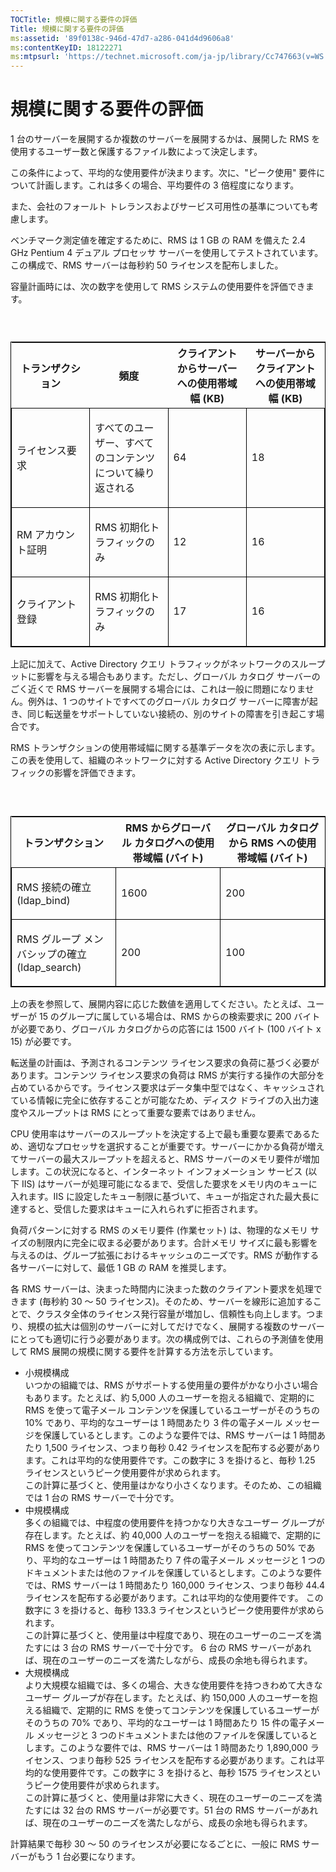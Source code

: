 ```yaml
---
TOCTitle: 規模に関する要件の評価
Title: 規模に関する要件の評価
ms:assetid: '89f0138c-946d-47d7-a286-041d4d9606a8'
ms:contentKeyID: 18122271
ms:mtpsurl: 'https://technet.microsoft.com/ja-jp/library/Cc747663(v=WS.10)'
---
```


規模に関する要件の評価
======================

1 台のサーバーを展開するか複数のサーバーを展開するかは、展開した RMS を使用するユーザー数と保護するファイル数によって決定します。

この条件によって、平均的な使用要件が決まります。次に、"ピーク使用" 要件について計画します。これは多くの場合、平均要件の 3 倍程度になります。

また、会社のフォールト トレランスおよびサービス可用性の基準についても考慮します。

ベンチマーク測定値を確定するために、RMS は 1 GB の RAM を備えた 2.4 GHz Pentium 4 デュアル プロセッサ サーバーを使用してテストされています。この構成で、RMS サーバーは毎秒約 50 ライセンスを配布しました。

容量計画時には、次の数字を使用して RMS システムの使用要件を評価できます。

###  

<p> </p>
<table style="border:1px solid black;">
<colgroup>
<col width="25%" />
<col width="25%" />
<col width="25%" />
<col width="25%" />
</colgroup>
<thead>
<tr class="header">
<th>トランザクション</th>
<th>頻度</th>
<th>クライアントからサーバーへの使用帯域幅 (KB)</th>
<th>サーバーからクライアントへの使用帯域幅 (KB)</th>
</tr>
</thead>
<tbody>
<tr class="odd">
<td style="border:1px solid black;"><p>ライセンス要求</p></td>
<td style="border:1px solid black;"><p>すべてのユーザー、すべてのコンテンツについて繰り返される</p></td>
<td style="border:1px solid black;"><p>64</p></td>
<td style="border:1px solid black;"><p>18</p></td>
</tr>  
<tr class="even">
<td style="border:1px solid black;"><p>RM アカウント証明</p></td>
<td style="border:1px solid black;"><p>RMS 初期化トラフィックのみ</p></td>
<td style="border:1px solid black;"><p>12</p></td>
<td style="border:1px solid black;"><p>16</p></td>
</tr>  
<tr class="odd">
<td style="border:1px solid black;"><p>クライアント登録</p></td>
<td style="border:1px solid black;"><p>RMS 初期化トラフィックのみ</p></td>
<td style="border:1px solid black;"><p>17</p></td>
<td style="border:1px solid black;"><p>16</p></td>
</tr>  
</tbody>  
</table>
  
上記に加えて、Active Directory クエリ トラフィックがネットワークのスループットに影響を与える場合もあります。ただし、グローバル カタログ サーバーのごく近くで RMS サーバーを展開する場合には、これは一般に問題になりません。例外は、1 つのサイトですべてのグローバル カタログ サーバーに障害が起き、同じ転送量をサポートしていない接続の、別のサイトの障害を引き起こす場合です。
  
RMS トランザクションの使用帯域幅に関する基準データを次の表に示します。この表を使用して、組織のネットワークに対する Active Directory クエリ トラフィックの影響を評価できます。
  
###  

<p> </p>
<table style="border:1px solid black;">  
<colgroup>  
<col width="33%" />  
<col width="33%" />  
<col width="33%" />  
</colgroup>  
<thead>  
<tr class="header">  
<th>トランザクション</th>  
<th>RMS からグローバル カタログへの使用帯域幅 (バイト)</th>  
<th>グローバル カタログから RMS への使用帯域幅 (バイト)</th>  
</tr>  
</thead>  
<tbody>  
<tr class="odd">
<td style="border:1px solid black;"><p>RMS 接続の確立 (ldap_bind)</p></td>
<td style="border:1px solid black;"><p>1600</p></td>
<td style="border:1px solid black;"><p>200</p></td>
</tr>  
<tr class="even">
<td style="border:1px solid black;"><p>RMS グループ メンバシップの確立 (ldap_search)</p></td>
<td style="border:1px solid black;"><p>200</p></td>
<td style="border:1px solid black;"><p>100</p></td>
</tr>  
</tbody>  
</table>
  
上の表を参照して、展開内容に応じた数値を適用してください。たとえば、ユーザーが 15 のグループに属している場合は、RMS からの検索要求に 200 バイトが必要であり、グローバル カタログからの応答には 1500 バイト (100 バイト x 15) が必要です。
  
転送量の計画は、予測されるコンテンツ ライセンス要求の負荷に基づく必要があります。コンテンツ ライセンス要求の負荷は RMS が実行する操作の大部分を占めているからです。ライセンス要求はデータ集中型ではなく、キャッシュされている情報に完全に依存することが可能なため、ディスク ドライブの入出力速度やスループットは RMS にとって重要な要素ではありません。
  
CPU 使用率はサーバーのスループットを決定する上で最も重要な要素であるため、適切なプロセッサを選択することが重要です。サーバーにかかる負荷が増えてサーバーの最大スループットを超えると、RMS サーバーのメモリ要件が増加します。この状況になると、インターネット インフォメーション サービス (以下 IIS) はサーバーが処理可能になるまで、受信した要求をメモリ内のキューに入れます。IIS に設定したキュー制限に基づいて、キューが指定された最大長に達すると、受信した要求はキューに入れられずに拒否されます。
  
負荷パターンに対する RMS のメモリ要件 (作業セット) は、物理的なメモリ サイズの制限内に完全に収まる必要があります。合計メモリ サイズに最も影響を与えるのは、グループ拡張におけるキャッシュのニーズです。RMS が動作する各サーバーに対して、最低 1 GB の RAM を推奨します。
  
各 RMS サーバーは、決まった時間内に決まった数のクライアント要求を処理できます (毎秒約 30 ～ 50 ライセンス)。そのため、サーバーを線形に追加することで、クラスタ全体のライセンス発行容量が増加し、信頼性も向上します。つまり、規模の拡大は個別のサーバーに対してだけでなく、展開する複数のサーバーにとっても適切に行う必要があります。次の構成例では、これらの予測値を使用して RMS 展開の規模に関する要件を計算する方法を示しています。
  
-   小規模構成  
    いつかの組織では、RMS がサポートする使用量の要件がかなり小さい場合もあります。たとえば、約 5,000 人のユーザーを抱える組織で、定期的に RMS を使って電子メール コンテンツを保護しているユーザーがそのうちの 10% であり、平均的なユーザーは 1 時間あたり 3 件の電子メール メッセージを保護しているとします。このような要件では、RMS サーバーは 1 時間あたり 1,500 ライセンス、つまり毎秒 0.42 ライセンスを配布する必要があります。これは平均的な使用要件です。この数字に 3 を掛けると、毎秒 1.25 ライセンスというピーク使用要件が求められます。  
    この計算に基づくと、使用量はかなり小さくなります。そのため、この組織では 1 台の RMS サーバーで十分です。  
-   中規模構成  
    多くの組織では、中程度の使用要件を持つかなり大きなユーザー グループが存在します。たとえば、約 40,000 人のユーザーを抱える組織で、定期的に RMS を使ってコンテンツを保護しているユーザーがそのうちの 50% であり、平均的なユーザーは 1 時間あたり 7 件の電子メール メッセージと 1 つのドキュメントまたは他のファイルを保護しているとします。このような要件では、RMS サーバーは 1 時間あたり 160,000 ライセンス、つまり毎秒 44.4 ライセンスを配布する必要があります。これは平均的な使用要件です。 この数字に 3 を掛けると、毎秒 133.3 ライセンスというピーク使用要件が求められます。  
    この計算に基づくと、使用量は中程度であり、現在のユーザーのニーズを満たすには 3 台の RMS サーバーで十分です。 6 台の RMS サーバーがあれば、現在のユーザーのニーズを満たしながら、成長の余地も得られます。  
-   大規模構成  
    より大規模な組織では、多くの場合、大きな使用要件を持つきわめて大きなユーザー グループが存在します。たとえば、約 150,000 人のユーザーを抱える組織で、定期的に RMS を使ってコンテンツを保護しているユーザーがそのうちの 70% であり、平均的なユーザーは 1 時間あたり 15 件の電子メール メッセージと 3 つのドキュメントまたは他のファイルを保護しているとします。このような要件では、RMS サーバーは 1 時間あたり 1,890,000 ライセンス、つまり毎秒 525 ライセンスを配布する必要があります。これは平均的な使用要件です。この数字に 3 を掛けると、毎秒 1575 ライセンスというピーク使用要件が求められます。  
    この計算に基づくと、使用量は非常に大きく、現在のユーザーのニーズを満たすには 32 台の RMS サーバーが必要です。51 台の RMS サーバーがあれば、現在のユーザーのニーズを満たしながら、成長の余地も得られます。
  
計算結果で毎秒 30 ～ 50 のライセンスが必要になるごとに、一般に RMS サーバーがもう 1 台必要になります。
